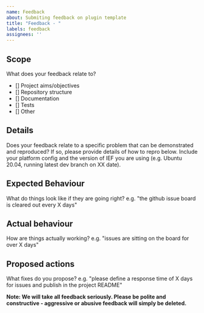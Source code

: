 ```yaml
---
name: Feedback
about: Submiting feedback on plugin template
title: "Feedback - "
labels: feedback
assignees: ''
---
```


## Scope

What does your feedback relate to?

- [] Project aims/objectives
- [] Repository structure 
- [] Documentation
- [] Tests
- [] Other

## Details

Does your feedback relate to a specific problem that can be demonstrated and reproduced? If so, please provide details of how to repro below.
Include your platform config and the version of IEF you are using (e.g. Ubuntu 20.04, running latest dev branch on XX date).

## Expected Behaviour

What do things look like if they are going right?
e.g. "the github issue board is cleared out every X days"

## Actual behaviour

How are things actually working?
e.g. "issues are sitting on the board for over X days"

## Proposed actions

What fixes do you propose?
e.g. "please define a response time of X days for issues and publish in the project README"


**Note: We will take all feedback seriously. Please be polite and constructive - aggressive or abusive feedback will simply be deleted.**